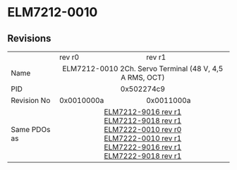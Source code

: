 # ELM7212-0010

## Revisions
<table>
<tr>
<td></td>
<td>rev r0</td>
<td>rev r1</td>
</tr>
<tr>
<td>Name</td>
<td colspan=2 align="center">ELM7212-0010 2Ch. Servo Terminal (48 V, 4,5 A RMS, OCT)</td>
</tr>
<tr>
<td>PID</td>
<td colspan=2 align="center">0x502274c9</td>
</tr>
<tr>
<td>Revision No</td>
<td>0x0010000a</td>
<td>0x0011000a</td>
</tr>
<tr>
<td>Same PDOs as</td>
<td colspan=2 align="center"><a href="ELM7212-9016.md">ELM7212-9016 rev r1</a><br/><a href="ELM7212-9018.md">ELM7212-9018 rev r1</a><br/><a href="ELM7222-0010.md">ELM7222-0010 rev r0</a><br/><a href="ELM7222-0010.md">ELM7222-0010 rev r1</a><br/><a href="ELM7222-9016.md">ELM7222-9016 rev r1</a><br/><a href="ELM7222-9018.md">ELM7222-9018 rev r1</a></td>
</tr>
</table>
